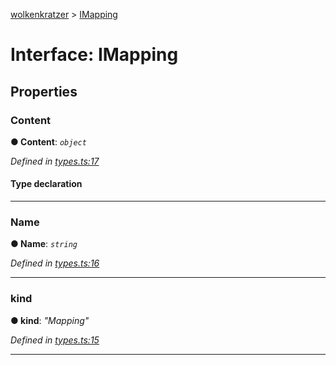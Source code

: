 [wolkenkratzer](../README.md) > [IMapping](../interfaces/imapping.md)



# Interface: IMapping


## Properties
<a id="content"></a>

###  Content

**●  Content**:  *`object`* 

*Defined in [types.ts:17](https://github.com/arminhammer/wolkenkratzer/blob/c1dd44b/src/types.ts#L17)*


#### Type declaration


[s: `string`]: `any`






___

<a id="name"></a>

###  Name

**●  Name**:  *`string`* 

*Defined in [types.ts:16](https://github.com/arminhammer/wolkenkratzer/blob/c1dd44b/src/types.ts#L16)*





___

<a id="kind"></a>

###  kind

**●  kind**:  *"Mapping"* 

*Defined in [types.ts:15](https://github.com/arminhammer/wolkenkratzer/blob/c1dd44b/src/types.ts#L15)*





___


